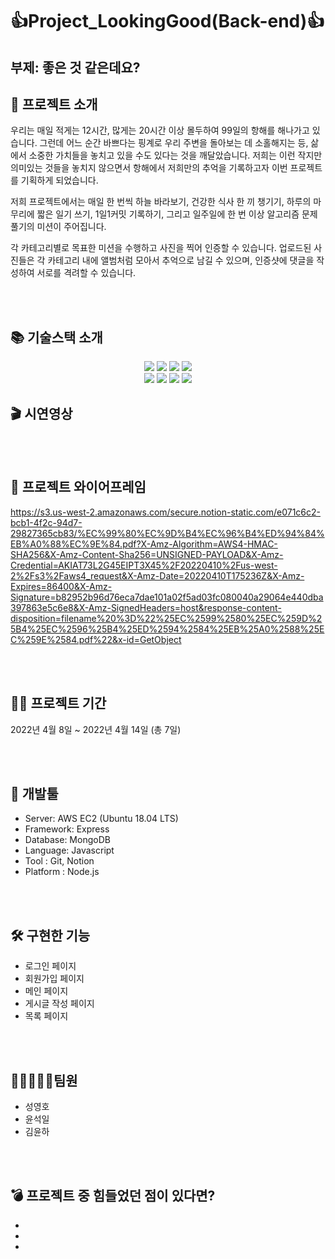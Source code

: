
# 👍Project_LookingGood(Back-end)👍 

## 부제: 좋은 것 같은데요?



## 👋 프로젝트 소개
우리는 매일 적게는 12시간, 많게는 20시간 이상 몰두하여 99일의 항해를 해나가고 있습니다. 그런데 어느 순간 바쁘다는 핑계로 우리 주변을 돌아보는 데 소홀해지는 등, 삶에서 소중한 가치들을 놓치고 있을 수도 있다는 것을 깨달았습니다. 저희는 이런 작지만 의미있는 것들을 놓치지 않으면서 항해에서 저희만의 추억을 기록하고자 이번 프로젝트를 기획하게 되었습니다.

저희 프로젝트에서는 매일 한 번씩 하늘 바라보기, 건강한 식사 한 끼 챙기기, 하루의 마무리에 짧은 일기 쓰기, 1일1커밋 기록하기, 그리고 일주일에 한 번 이상 알고리즘 문제 풀기의 미션이 주어집니다.

각 카테고리별로 목표한 미션을 수행하고 사진을 찍어 인증할 수 있습니다.  업로드된 사진들은 각 카테고리 내에 앨범처럼 모아서 추억으로 남길 수 있으며, 인증샷에 댓글을 작성하여 서로를 격려할 수 있습니다.

<br/>
<br/>

## 📚 기술스택 소개

<div align=center>

<p align="center">

<img src="https://img.shields.io/badge/javascript-F7DF1E?style=for-the-badge&logo=javascript&logoColor=black"> 
<img src="https://img.shields.io/badge/mongoDB-47A248?style=for-the-badge&logo=MongoDB&logoColor=white"> 
<img src="https://img.shields.io/badge/node.js-339933?style=for-the-badge&logo=Node.js&logoColor=white">
<img src="https://img.shields.io/badge/express-000000?style=for-the-badge&logo=express&logoColor=white">

  <br>


<img src="https://img.shields.io/badge/linux-FCC624?style=for-the-badge&logo=linux&logoColor=black">
<img src="https://img.shields.io/badge/amazonaws-232F3E?style=for-the-badge&logo=amazonaws&logoColor=white">
<img src="https://img.shields.io/badge/github-181717?style=for-the-badge&logo=github&logoColor=white">
<img src="https://img.shields.io/badge/git-F05032?style=for-the-badge&logo=git&logoColor=white">

  <br>
</div>

  
  ## 🎬 시연영상


<br/>
<br/>

## 🎨 프로젝트 와이어프레임
  https://s3.us-west-2.amazonaws.com/secure.notion-static.com/e071c6c2-bcb1-4f2c-94d7-29827365cb83/%EC%99%80%EC%9D%B4%EC%96%B4%ED%94%84%EB%A0%88%EC%9E%84.pdf?X-Amz-Algorithm=AWS4-HMAC-SHA256&X-Amz-Content-Sha256=UNSIGNED-PAYLOAD&X-Amz-Credential=AKIAT73L2G45EIPT3X45%2F20220410%2Fus-west-2%2Fs3%2Faws4_request&X-Amz-Date=20220410T175236Z&X-Amz-Expires=86400&X-Amz-Signature=b82952b96d76eca7dae101a02f5ad03fc080040a29064e440dba397863e5c6e8&X-Amz-SignedHeaders=host&response-content-disposition=filename%20%3D%22%25EC%2599%2580%25EC%259D%25B4%25EC%2596%25B4%25ED%2594%2584%25EB%25A0%2588%25EC%259E%2584.pdf%22&x-id=GetObject


<br/>
<br/>

## 👨‍💻 프로젝트 기간


2022년 4월 8일 ~ 2022년 4월 14일 (총 7일)


<br/>
<br/>

## 🔨 개발툴

-   Server: AWS EC2 (Ubuntu 18.04 LTS)
-   Framework: Express 
-   Database: MongoDB
-   Language: Javascript
-   Tool : Git, Notion
-   Platform : Node.js

<br/>
<br/>
  
  ## 🛠 구현한 기능 
  - 로그인 페이지
  - 회원가입 페이지
  - 메인 페이지
  - 게시글 작성 페이지
  - 목록 페이지
 


<br/>
<br/>

## 👨🏻‍🤝‍👨🏻팀원

-   성영호
-   윤석일
-   김윤하


<br/>
<br/>

## 💣 프로젝트 중 힘들었던 점이 있다면?

-   
-   
-
